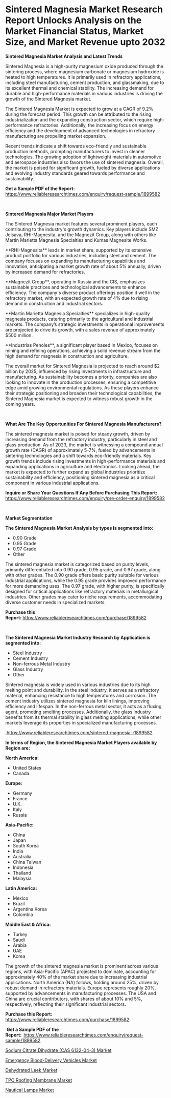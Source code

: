 <p><h1>Sintered Magnesia Market Research Report Unlocks Analysis on the Market Financial Status, Market Size, and Market Revenue upto 2032</h1></p><p><strong>Sintered Magnesia Market Analysis and Latest Trends</strong></p>
<p><p>Sintered Magnesia is a high-purity magnesium oxide produced through the sintering process, where magnesium carbonate or magnesium hydroxide is heated to high temperatures. It is primarily used in refractory applications, including steel manufacturing, cement production, and glassmaking, due to its excellent thermal and chemical stability. The increasing demand for durable and high-performance materials in various industries is driving the growth of the Sintered Magnesia market.</p><p>The Sintered Magnesia Market is expected to grow at a CAGR of 9.2% during the forecast period. This growth can be attributed to the rising industrialization and the expanding construction sector, which require high-performance refractories. Additionally, the increasing focus on energy efficiency and the development of advanced technologies in refractory manufacturing are propelling market expansion.</p><p>Recent trends indicate a shift towards eco-friendly and sustainable production methods, prompting manufacturers to invest in cleaner technologies. The growing adoption of lightweight materials in automotive and aerospace industries also favors the use of sintered magnesia. Overall, the market is poised for significant growth, fueled by diverse applications and evolving industry standards geared towards performance and sustainability.</p></p>
<p><strong>Get a Sample PDF of the Report:&nbsp;</strong> <a href="https://www.reliableresearchtimes.com/enquiry/request-sample/1899582?utm_campaign=2105&utm_medium=2&utm_source=Github&utm_content=ia&utm_term=31012025&utm_id=sintered-magnesia">https://www.reliableresearchtimes.com/enquiry/request-sample/1899582</a></p>
<p>&nbsp;</p>
<p><strong>Sintered Magnesia Major Market Players</strong></p>
<p><p>The Sintered Magnesia market features several prominent players, each contributing to the industry's growth dynamics. Key players include SMZ Jelsava, RHI-Magnesita, and the Magnezit Group, along with others like Martin Marietta Magnesia Specialties and Kumas Magnesite Works.</p><p>**RHI-Magnesita** leads in market share, supported by its extensive product portfolio for various industries, including steel and cement. The company focuses on expanding its manufacturing capabilities and innovation, anticipating a market growth rate of about 5% annually, driven by increased demand for refractories.</p><p>**Magnezit Group**, operating in Russia and the CIS, emphasizes sustainable practices and technological advancements to enhance efficiency. The company's diverse product offerings position it well in the refractory market, with an expected growth rate of 4% due to rising demand in construction and industrial sectors.</p><p>**Martin Marietta Magnesia Specialties** specializes in high-quality magnesia products, catering primarily to the agricultural and industrial markets. The company’s strategic investments in operational improvements are projected to drive its growth, with a sales revenue of approximately $500 million.</p><p>**Industrias Penoles**, a significant player based in Mexico, focuses on mining and refining operations, achieving a solid revenue stream from the high demand for magnesia in construction and agriculture. </p><p>The overall market for Sintered Magnesia is projected to reach around $2 billion by 2025, influenced by rising investments in infrastructure and manufacturing. As sustainability becomes a priority, companies are also looking to innovate in the production processes, ensuring a competitive edge amid growing environmental regulations. As these players enhance their strategic positioning and broaden their technological capabilities, the Sintered Magnesia market is expected to witness robust growth in the coming years.</p></p>
<p>&nbsp;</p>
<p><strong>What Are The Key Opportunities For Sintered Magnesia Manufacturers?</strong></p>
<p><p>The sintered magnesia market is poised for steady growth, driven by increasing demand from the refractory industry, particularly in steel and glass production. As of 2023, the market is witnessing a compound annual growth rate (CAGR) of approximately 5-7%, fueled by advancements in sintering technologies and a shift towards eco-friendly materials. Key growth trends include rising investments in high-performance materials and expanding applications in agriculture and electronics. Looking ahead, the market is expected to further expand as global industries prioritize sustainability and efficiency, positioning sintered magnesia as a critical component in various industrial applications.</p></p>
<p><strong>Inquire or Share Your Questions If Any Before Purchasing This Report:</strong> <a href="https://www.reliableresearchtimes.com/enquiry/pre-order-enquiry/1899582?utm_campaign=2105&utm_medium=2&utm_source=Github&utm_content=ia&utm_term=31012025&utm_id=sintered-magnesia">https://www.reliableresearchtimes.com/enquiry/pre-order-enquiry/1899582</a></p>
<p>&nbsp;</p>
<p><strong>Market Segmentation</strong></p>
<p><strong>The Sintered Magnesia Market Analysis by types is segmented into:</strong></p>
<p><ul><li>0.90 Grade</li><li>0.95 Grade</li><li>0.97 Grade</li><li>Other</li></ul></p>
<p><p>The sintered magnesia market is categorized based on purity levels, primarily differentiated into 0.90 grade, 0.95 grade, and 0.97 grade, along with other grades. The 0.90 grade offers basic purity suitable for various industrial applications, while the 0.95 grade provides improved performance for more demanding uses. The 0.97 grade, with higher purity, is specifically designed for critical applications like refractory materials in metallurgical industries. Other grades may cater to niche requirements, accommodating diverse customer needs in specialized markets.</p></p>
<p><strong>Purchase this Report:&nbsp;</strong><a href="https://www.reliableresearchtimes.com/purchase/1899582?utm_campaign=2105&utm_medium=2&utm_source=Github&utm_content=ia&utm_term=31012025&utm_id=sintered-magnesia">https://www.reliableresearchtimes.com/purchase/1899582</a></p>
<p>&nbsp;</p>
<p><strong>The Sintered Magnesia Market Industry Research by Application is segmented into:</strong></p>
<p><ul><li>Steel Industry</li><li>Cement Industry</li><li>Non-ferrous Metal Industry</li><li>Glass Industry</li><li>Other</li></ul></p>
<p><p>Sintered magnesia is widely used in various industries due to its high melting point and durability. In the steel industry, it serves as a refractory material, enhancing resistance to high temperatures and corrosion. The cement industry utilizes sintered magnesia for kiln linings, improving efficiency and lifespan. In the non-ferrous metal sector, it acts as a fluxing agent, promoting smelting processes. Additionally, the glass industry benefits from its thermal stability in glass melting applications, while other markets leverage its properties in specialized manufacturing processes.</p></p>
<p><a href="https://www.reliableresearchtimes.com/sintered-magnesia-r1899582?utm_campaign=2105&utm_medium=2&utm_source=Github&utm_content=ia&utm_term=31012025&utm_id=sintered-magnesia">&nbsp;https://www.reliableresearchtimes.com/sintered-magnesia-r1899582</a></p>
<p><strong>In terms of Region, the Sintered Magnesia Market Players available by Region are:</strong></p>
<p>
    <p> <strong> North America: </strong>
        <ul>
            <li>United States</li>
            <li>Canada</li>
        </ul>
        </p> 
    <p> <strong> Europe: </strong>
        <ul>
            <li>Germany</li>
            <li>France</li>
            <li>U.K.</li>
            <li>Italy</li>
            <li>Russia</li>
        </ul>
        </p> 
    <p> <strong> Asia-Pacific: </strong>
        <ul>
            <li>China</li>
            <li>Japan</li>
            <li>South Korea</li>
            <li>India</li>
            <li>Australia</li>
            <li>China Taiwan</li>
            <li>Indonesia</li>
            <li>Thailand</li>
            <li>Malaysia</li>
        </ul>
        </p> 
    <p> <strong> Latin America: </strong>
        <ul>
            <li>Mexico</li>
            <li>Brazil</li>
            <li>Argentina Korea</li>
            <li>Colombia</li>
        </ul>
        </p> 
    <p> <strong> Middle East & Africa: </strong>
        <ul>
            <li>Turkey</li>
            <li>Saudi</li>
            <li>Arabia</li>
            <li>UAE</li>
            <li>Korea</li>
        </ul>
    </p>
    </p>
<p><p>The growth of the sintered magnesia market is prominent across various regions, with Asia-Pacific (APAC) projected to dominate, accounting for approximately 40% of the market share due to increasing industrial applications. North America (NA) follows, holding around 25%, driven by robust demand in refractory materials. Europe represents roughly 20%, supported by advancements in manufacturing processes. The USA and China are crucial contributors, with shares of about 10% and 5%, respectively, reflecting their significant industrial sectors.</p></p>
<p><strong>Purchase this Report: </strong><a href="https://www.reliableresearchtimes.com/purchase/1899582?utm_campaign=2105&utm_medium=2&utm_source=Github&utm_content=ia&utm_term=31012025&utm_id=sintered-magnesia">https://www.reliableresearchtimes.com/purchase/1899582</a></p>
<p>&nbsp;<strong>Get a Sample PDF of the Report:&nbsp;&nbsp;</strong><a href="https://www.reliableresearchtimes.com/enquiry/request-sample/1899582?utm_campaign=2105&utm_medium=2&utm_source=Github&utm_content=ia&utm_term=31012025&utm_id=sintered-magnesia">https://www.reliableresearchtimes.com/enquiry/request-sample/1899582</a></p>
<p><strong></strong></p>
<p><p><a href="https://www.linkedin.com/pulse/global-sodium-citrate-dihydrate-cas-6132-04-3-market-trends-na1nf?utm_campaign=2105&utm_medium=2&utm_source=Github&utm_content=ia&utm_term=31012025&utm_id=sintered-magnesia">Sodium Citrate Dihydrate (CAS 6132-04-3) Market</a></p><p><a href="https://www.linkedin.com/pulse/emergency-blood-delivery-vehicles-market-size-share-detailed-bpw2c?utm_campaign=2105&utm_medium=2&utm_source=Github&utm_content=ia&utm_term=31012025&utm_id=sintered-magnesia">Emergency Blood-Delivery Vehicles Market</a></p><p><a href="https://www.linkedin.com/pulse/growth-journey-dehydrated-leek-market-uncovering-125-cagr-0sc8f?utm_campaign=2105&utm_medium=2&utm_source=Github&utm_content=ia&utm_term=31012025&utm_id=sintered-magnesia">Dehydrated Leek Market</a></p><p><a href="https://github.com/MariaWashington76/Market-Research-Report-List-1/blob/main/tpo-roofing-membrane-market.md?utm_campaign=2105&utm_medium=2&utm_source=Github&utm_content=ia&utm_term=31012025&utm_id=sintered-magnesia">TPO Roofing Membrane Market</a></p><p><a href="https://www.linkedin.com/pulse/future-outlook-nautical-lamps-market-key-growth-drivers-trends-377ce?utm_campaign=2105&utm_medium=2&utm_source=Github&utm_content=ia&utm_term=31012025&utm_id=sintered-magnesia">Nautical Lamps Market</a></p></p>